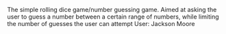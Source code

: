 The simple rolling dice game/number guessing game. Aimed at asking the user to guess a number between a certain range of numbers, while limiting the number of guesses the user can attempt
User: Jackson Moore

